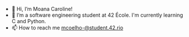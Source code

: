 - 👋 Hi, I’m Moana Caroline!
- 🌱 I’m a software engineering student at 42 École. I'm currently learning C and Python.
- 📫 How to reach me mcoelho-@student.42.rio
